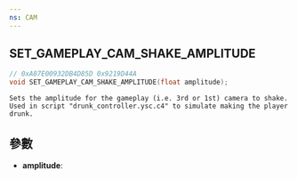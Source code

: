 ```yaml
---
ns: CAM
---
```

## SET_GAMEPLAY_CAM_SHAKE_AMPLITUDE

```c
// 0xA87E00932DB4D85D 0x9219D44A
void SET_GAMEPLAY_CAM_SHAKE_AMPLITUDE(float amplitude);
```

```
Sets the amplitude for the gameplay (i.e. 3rd or 1st) camera to shake. Used in script "drunk_controller.ysc.c4" to simulate making the player drunk.  
```

## 參數
* **amplitude**: 

